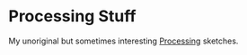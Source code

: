 # Processing Stuff

My unoriginal but sometimes interesting [Processing](https://processing.org/) sketches.
